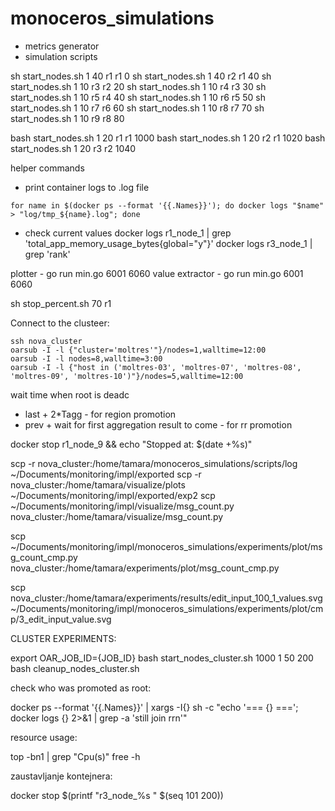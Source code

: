 # monoceros_simulations

- metrics generator
- simulation scripts

sh start_nodes.sh 1 40 r1 r1 0
sh start_nodes.sh 1 40 r2 r1 40
sh start_nodes.sh 1 10 r3 r2 20
sh start_nodes.sh 1 10 r4 r3 30
sh start_nodes.sh 1 10 r5 r4 40
sh start_nodes.sh 1 10 r6 r5 50
sh start_nodes.sh 1 10 r7 r6 60
sh start_nodes.sh 1 10 r8 r7 70
sh start_nodes.sh 1 10 r9 r8 80

bash start_nodes.sh 1 20 r1 r1 1000
bash start_nodes.sh 1 20 r2 r1 1020
bash start_nodes.sh 1 20 r3 r2 1040

helper commands
- print container logs to .log file
```shell
for name in $(docker ps --format '{{.Names}}'); do docker logs "$name" > "log/tmp_${name}.log"; done
```
- check current values
    docker logs r1_node_1 | grep 'total_app_memory_usage_bytes{global=\"y\"}'
    docker logs r3_node_1 | grep 'rank'

plotter - go run min.go 6001 6060
value extractor - go run min.go 6001 6060

sh stop_percent.sh 70 r1

Connect to the clusteer:

    ssh nova_cluster
    oarsub -I -l {"cluster='moltres'"}/nodes=1,walltime=12:00
    oarsub -I -l nodes=8,walltime=3:00
    oarsub -I -l {"host in ('moltres-03', 'moltres-07', 'moltres-08', 'moltres-09', 'moltres-10')"}/nodes=5,walltime=12:00

wait time when root is deadc
- last + 2*Tagg - for region promotion
- prev + wait for first aggregation result to come - for rr promotion

docker stop r1_node_9 && echo "Stopped at: $(date +%s)"

scp -r nova_cluster:/home/tamara/monoceros_simulations/scripts/log ~/Documents/monitoring/impl/exported
scp -r nova_cluster:/home/tamara/visualize/plots ~/Documents/monitoring/impl/exported/exp2
scp ~/Documents/monitoring/impl/visualize/msg_count.py nova_cluster:/home/tamara/visualize/msg_count.py


scp ~/Documents/monitoring/impl/monoceros_simulations/experiments/plot/msg_count_cmp.py nova_cluster:/home/tamara/experiments/plot/msg_count_cmp.py

scp nova_cluster:/home/tamara/experiments/results/edit_input_100_1_values.svg ~/Documents/monitoring/impl/monoceros_simulations/experiments/plot/cmp/3_edit_input_value.svg

CLUSTER EXPERIMENTS:

export OAR_JOB_ID={JOB_ID}
bash start_nodes_cluster.sh 1000 1 50 200
bash cleanup_nodes_cluster.sh

check who was promoted as root:

docker ps --format '{{.Names}}' | xargs -I{} sh -c "echo '=== {} ==='; docker logs {} 2>&1 | grep -a 'still join rrn'"

resource usage:

top -bn1 | grep "Cpu(s)"
free -h

zaustavljanje kontejnera:

docker stop $(printf "r3_node_%s " $(seq 101 200))
